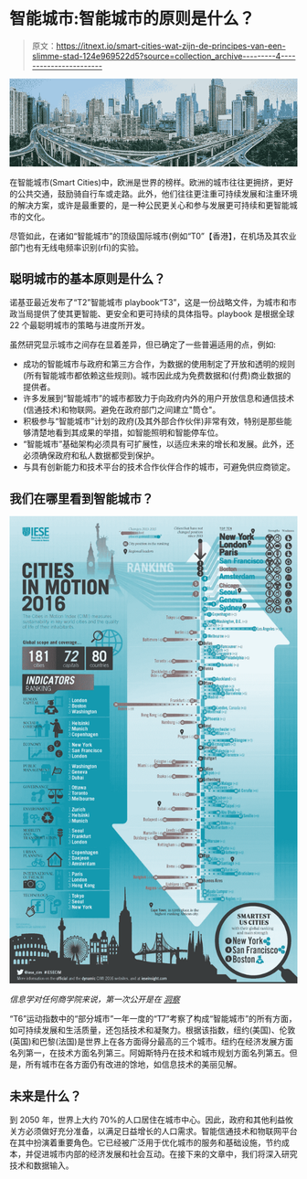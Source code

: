 # 智能城市:智能城市的原则是什么？

> 原文：<https://itnext.io/smart-cities-wat-zijn-de-principes-van-een-slimme-stad-124e969522d5?source=collection_archive---------4----------------------->

![](img/72196549040bc205703c6ae80c57878f.png)

在智能城市(Smart Cities)中，欧洲是世界的榜样。欧洲的城市往往更拥挤，更好的公共交通，鼓励骑自行车或走路。此外，他们往往更注重可持续发展和注重环境的解决方案，或许是最重要的，是一种公民更关心和参与发展更可持续和更智能城市的文化。

尽管如此，在诸如“智能城市”的顶级国际城市(例如“T0”【香港】，在机场及其农业部门也有无线电频率识别(rfi)的实验。

## 聪明城市的基本原则是什么？

诺基亚最近发布了“T2”智能城市 playbook“T3”，这是一份战略文件，为城市和市政当局提供了使其更智能、更安全和更可持续的具体指导。playbook 是根据全球 22 个最聪明城市的策略与进度所开发。

虽然研究显示城市之间存在显着差异，但已确定了一些普遍适用的点，例如:

*   成功的智能城市与政府和第三方合作，为数据的使用制定了开放和透明的规则(所有智能城市都依赖这些规则)。城市因此成为免费数据和(付费)商业数据的提供者。
*   许多发展到“智能城市”的城市都致力于向政府内外的用户开放信息和通信技术(信通技术)和物联网。避免在政府部门之间建立"筒仓"。
*   积极参与“智能城市”计划的政府(及其外部合作伙伴)非常有效，特别是那些能够清楚地看到其成果的举措，如智能照明和智能停车位。
*   “智能城市”基础架构必须具有可扩展性，以适应未来的增长和发展。此外，还必须确保政府和私人数据都受到保护。
*   与具有创新能力和技术平台的技术合作伙伴合作的城市，可避免供应商锁定。

## 我们在哪里看到智能城市？

![](img/64b1ef7ba8364f63c49ed84d583702ba.png)

*信息学对任何商学院来说，第一次公开是在* [*洞察*](http://www.ieseinsight.com/doc.aspx?id=1819&ar=15&idioma=2)

“T6”运动指数中的“部分城市”一年一度的“T7”考察了构成“智能城市”的所有方面，如可持续发展和生活质量，还包括技术和凝聚力。根据该指数，纽约(美国)、伦敦(英国)和巴黎(法国)是世界上在各方面得分最高的三个城市。纽约在经济发展方面名列第一，在技术方面名列第三。阿姆斯特丹在技术和城市规划方面名列第五。但是，所有城市在各方面仍有改进的馀地，如信息技术的美丽见解。

## 未来是什么？

到 2050 年，世界上大约 70%的人口居住在城市中心。因此，政府和其他利益攸关方必须做好充分准备，以满足日益增长的人口需求。智能信通技术和物联网平台在其中扮演着重要角色。它已经被广泛用于优化城市的服务和基础设施，节约成本，并促进城市内部的经济发展和社会互动。在接下来的文章中，我们将深入研究技术和数据输入。